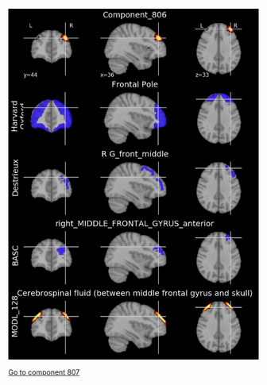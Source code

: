 


![806](preliminary/806.jpg "Component 806")

[Go to component 807](https://parietal-inria.github.io/MODL_atlas/1024/807 "Component 807")